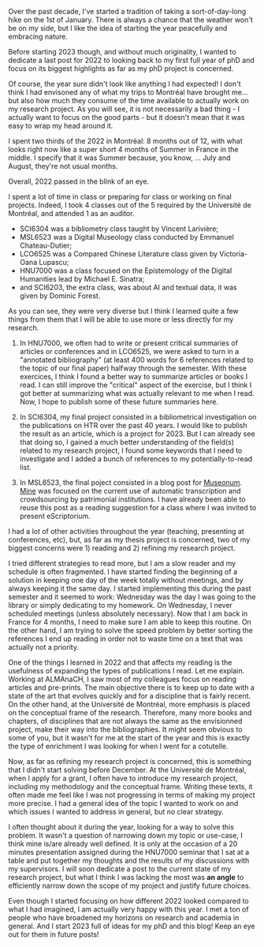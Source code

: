 <!--
.. title: 009 - Looking back to 2022
.. slug: 009
.. date: 2022-12-31 10:14:57 UTC-05:00
.. tags: 
.. category: milestone
.. link: 
.. description: 
.. type: text
-->

Over the past decade, I've started a tradition of taking a sort-of-day-long hike on the 1st of January. There is always a chance that the weather won't be on my side, but I like the idea of starting the year peacefully and embracing nature.  

Before starting 2023 though, and without much originality, I wanted to dedicate a last post for 2022 to looking back to my first full year of phD and focus on its biggest highlights as far as my phD project is concerned.  

Of course, the year sure didn't look like anything I had expected! I don't think I had envisoned any of what my trips to Montréal have brought me... but also how much they consume of the time available to actually work on my research project. As you will see, it is not necessarily a bad thing - I actually want to focus on the good parts - but it doesn't mean that it was easy to wrap my head around it.  

I spent two thirds of the 2022 in Montréal: 8 months out of 12, with what looks right now like a super short 4 months of Summer in France in the middle. I specify that it was Summer because, you know, ... July and August, they're not usual months.

Overall, 2022 passed in the blink of an eye.  

I spent a lot of time in class or preparing for class or working on final projects. Indeed, I took 4 classes out of the 5 required by the Université de Montréal, and attended 1 as an auditor.  

- SCI6304 was a bibliometry class taught by Vincent Larivière;
- MSL6523 was a Digital Museology class conducted by Emmanuel Chateau-Dutier;
- LCO6525 was a Compared Chinese Literature class given by Victoria-Oana Lupascu;
- HNU7000 was a class focused on the Epistemology of the Digital Humanities lead by Michael E. Sinatra;
- and SCI6203, the extra class, was about AI and textual data, it was given by Dominic Forest.

As you can see, they were very diverse but I think I learned quite a few things from them that I will be able to use more or less directly for my research.

1. In HNU7000, we often had to write or present critical summaries of articles or conferences and in LCO6525, we were asked to turn in a "annotated bibliography" (at least 400 words for 6 references related to the topic of our final paper) halfway through the semester. With these exercices, I think I found a better way to summarize articles or books I read. I can still improve the "critical" aspect of the exercise, but I think I got better at summarizing what was actually relevant to me when I read. Now, I hope to publish some of these future summaries here.

2. In SCI6304, my final project consisted in a bibliometrical investigation on the publications on HTR over the past 40 years. I would like to publish the result as an article, which is a project for 2023. But I can already see that doing so, I gained a much better understanding of the field(s) related to my research project, I found some keywords that I need to investigate and I added a bunch of references to my potentially-to-read list.  

3. In MSL6523, the final poject consisted in a blog post for [Museonum](https://medium.com/museonum). [Mine](https://medium.com/museonum/intelligence-artificielle-et-intelligence-collective-des-nouveaux-eldorados-pour-rendre-les-c8c4e214d4e6) was focused on the current use of automatic transcription and crowdsourcing by patrimonial institutions. I have already been able to reuse this post as a reading suggestion for a class where I was invited to present eScriptorium.  

I had a lot of other activities throughout the year (teaching, presenting at conferences, etc), but, as far as my thesis project is concerned, two of my biggest concerns were 1) reading and 2) refining my research project.  

I tried different strategies to read more, but I am a slow reader and my schedule is often fragmented. I have started finding the beginning of a solution in keeping one day of the week totally without meetings, and by always keeping it the same day. I started implementing this during the past semester and it seemed to work: Wednesday was the day I was going to the library or simply dedicating to my homework. On Wednesday, I never scheduled meetings (unless absolutely necessary). Now that I am back in France for 4 months, I need to make sure I am able to keep this routine. On the other hand, I am trying to solve the speed problem by better sorting the references I end up reading in order not to waste time on a text that was actually not a priority.  

One of the things I learned in 2022 and that affects my reading is the usefulness of expanding the types of publications I read. Let me explain. Working at ALMAnaCH, I saw most of my colleagues focus on reading articles and pre-prints. The main objective there is to keep up to date with a state of the art that evolves quickly and for a discipline that is fairly recent. On the other hand, at the Université de Montréal, more emphasis is placed on the conceptual frame of the research. Therefore, many more books and chapters, of disciplines that are not always the same as the envisionned project, make their way into the bibliographies. It might seem obvious to some of you, but it wasn't for me at the start of the year and this is exactly the type of enrichment I was looking for when I went for a cotutelle.  

Now, as far as refining my research project is concerned, this is something that I didn't start solving before December. At the Université de Montréal, when I apply for a grant, I often have to introduce my research project, including my methodology and the conceptual frame. Writing these texts, it often made me feel like I was not progressing in terms of making my project more precise. I had a general idea of the topic I wanted to work on and which issues I wanted to address in general, but no clear strategy.  

I often thought about it during the year, looking for a way to solve this problem. It wasn't a question of narrowing down my topic or use-case, I think mine is/are already well defined. It is only at the occasion of a 20 minutes presentation assigned during the HNU7000 seminar that I sat at a table and put together my thoughts and the results of my discussions with my supervisors. I will soon dedicate a post to the current state of my research project, but what I think I was lacking the most was **an angle** to efficiently narrow down the scope of my project and justify future choices.  

Even though I started focusing on how different 2022 looked compared to what I had imagined, I am actually very happy with this year. I met a ton of people who have broadened my horizons on research and academia in general. And I start 2023 full of ideas for my phD and this blog! Keep an eye out for them in future posts!